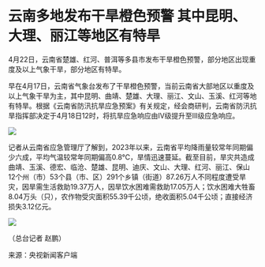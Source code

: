 # 云南多地发布干旱橙色预警 其中昆明、大理、丽江等地区有特旱

4月22日，云南省楚雄、红河、普洱等多县市发布干旱橙色预警，部分地区出现重度及以上气象干旱，部分地区有特旱。

早在4月17日，云南省气象台发布了干旱橙色预警，当前云南省大部地区以重度及以上气象干旱为主，其中昆明、曲靖、楚雄、大理、丽江、文山、玉溪、红河等地有特旱。根据《云南省防汛抗旱应急预案》有关规定，经会商研判，云南省防汛抗旱指挥部决定于4月18日12时，将抗旱应急响应由Ⅳ级提升至Ⅲ级应急响应。

![](https://inews.gtimg.com/om_bt/O32uI3Y0wTmcQxRsBdBhDVeDt_PlKEYqqEQJ3yUWkNkM4AA/1000)

记者从云南省应急管理厅了解到，2023年以来，云南省平均降雨量较常年同期偏少六成，平均气温较常年同期偏高0.8℃，旱情迅速蔓延。截至目前，旱灾共造成曲靖、玉溪、德宏、临沧、楚雄、昆明、迪庆、文山、大理、红河、丽江、保山12个州（市）53个县（市、区）291个乡镇（街道）87.26万人不同程度遭受旱灾，因旱需生活救助19.37万人，因旱饮水困难需救助17.05万人；饮水困难大牲畜8.04万头（只），农作物受灾面积55.39千公顷，绝收面积5.04千公顷；直接经济损失3.12亿元。

![](https://inews.gtimg.com/om_bt/Onx9g_AoADbP9GcJBRYEWlxozN2D86WXgH4O8Oy6ddzaUAA/1000)

（总台记者 赵鹏）

来源：央视新闻客户端

